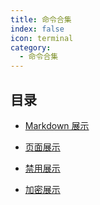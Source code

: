 ```yaml
---
title: 命令合集
index: false
icon: terminal
category:
  - 命令合集
---
```


## 目录

- [Markdown 展示](markdown.md)

- [页面展示](page.md)

- [禁用展示](disable.md)

- [加密展示](encrypt.md)
